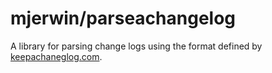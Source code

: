 # mjerwin/parseachangelog

A library for parsing change logs using the format defined by [keepachaneglog.com](keepachaneglog.com).